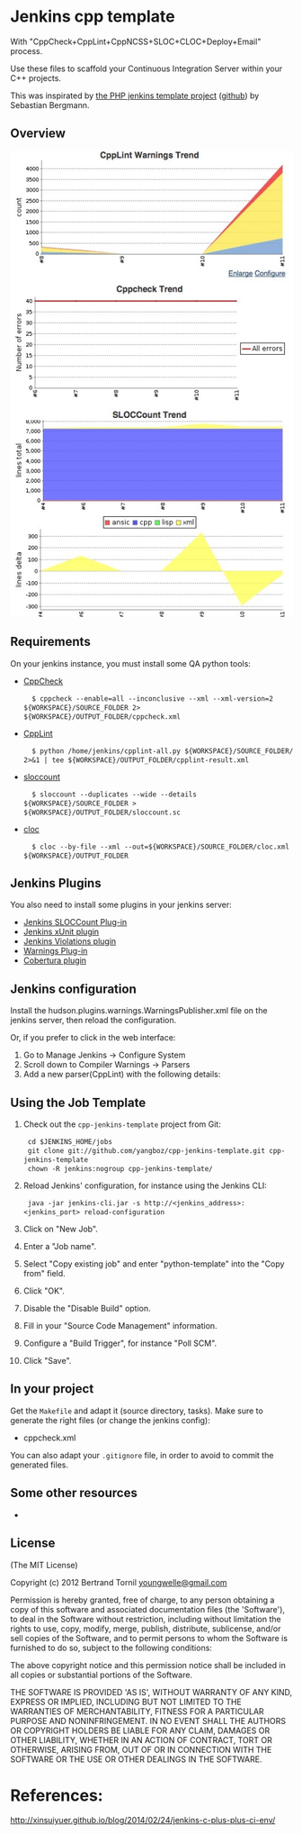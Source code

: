 # Jenkins cpp template

With "CppCheck+CppLint+CppNCSS+SLOC+CLOC+Deploy+Email" process.

Use these files to scaffold your Continuous Integration Server within your C++ projects.

This was inspirated by [the PHP jenkins template project](http://jenkins-php.org/) ([github](https://github.com/sebastianbergmann/php-jenkins-template)) by Sebastian Bergmann.

## Overview

![Jenkins-Cpp-Overview](https://raw.githubusercontent.com/yangboz/cpp-jenkins-template/master/Jenkins-cpp-overview.jpg "Jenkins-Cpp-Overview") 

## Requirements

On your jenkins instance, you must install some QA python tools:

* [CppCheck](https://github.com/danmar/cppcheck)

        $ cppcheck --enable=all --inconclusive --xml --xml-version=2 ${WORKSPACE}/SOURCE_FOLDER 2> ${WORKSPACE}/OUTPUT_FOLDER/cppcheck.xml
        
* [CppLint](https://github.com/danmar/cppcheck)

        $ python /home/jenkins/cpplint-all.py ${WORKSPACE}/SOURCE_FOLDER/ 2>&1 | tee ${WORKSPACE}/OUTPUT_FOLDER/cpplint-result.xml    
        
* [sloccount](https://wiki.jenkins-ci.org/display/JENKINS/SLOCCount+Plugin)

        $ sloccount --duplicates --wide --details ${WORKSPACE}/SOURCE_FOLDER > ${WORKSPACE}/OUTPUT_FOLDER/sloccount.sc  
* [cloc](https://wiki.jenkins-ci.org/display/JENKINS/SLOCCount+Plugin)

        $ cloc --by-file --xml --out=${WORKSPACE}/SOURCE_FOLDER/cloc.xml ${WORKSPACE}/OUTPUT_FOLDER

## Jenkins Plugins

You also need to install some plugins in your jenkins server:

* [Jenkins SLOCCount Plug-in](http://wiki.jenkins-ci.org/display/JENKINS/SLOCCount+Plugin)
* [Jenkins xUnit plugin](http://wiki.jenkins-ci.org/display/JENKINS/xUnit+Plugin)
* [Jenkins Violations plugin](http://wiki.jenkins-ci.org/display/JENKINS/Violations)
* [Warnings Plug-in](https://wiki.jenkins-ci.org/display/JENKINS/Warnings+Plugin)
* [Cobertura plugin](https://wiki.jenkins-ci.org/display/JENKINS/Cobertura+Plugin)


## Jenkins configuration

Install the hudson.plugins.warnings.WarningsPublisher.xml file on the jenkins server, then reload the configuration.

Or, if you prefer to click in the web interface:

1. Go to Manage Jenkins -> Configure System
2. Scroll down to Compiler Warnings -> Parsers
3. Add a new parser(CppLint) with the following details:



## Using the Job Template

1. Check out the `cpp-jenkins-template` project from Git:

        cd $JENKINS_HOME/jobs
        git clone git://github.com/yangboz/cpp-jenkins-template.git cpp-jenkins-template
        chown -R jenkins:nogroup cpp-jenkins-template/

2. Reload Jenkins' configuration, for instance using the Jenkins CLI:

        java -jar jenkins-cli.jar -s http://<jenkins_address>:<jenkins_port> reload-configuration

3. Click on "New Job".

4. Enter a "Job name".

5. Select "Copy existing job" and enter "python-template" into the "Copy from" field.

6. Click "OK".

7. Disable the "Disable Build" option.

8. Fill in your "Source Code Management" information.

9. Configure a "Build Trigger", for instance "Poll SCM".

10. Click "Save".


## In your project

Get the `Makefile` and adapt it (source directory, tasks). Make sure to generate the right files (or change the jenkins config):

* cppcheck.xml

You can also adapt your `.gitignore` file, in order to avoid to commit the generated files.


## Some other resources

* 


## License

(The MIT License)

Copyright (c) 2012 Bertrand Tornil <youngwelle@gmail.com>

Permission is hereby granted, free of charge, to any person obtaining a copy of this software and associated documentation files (the 'Software'), to deal in the Software without restriction, including without limitation the rights to use, copy, modify, merge, publish, distribute, sublicense, and/or sell copies of the Software, and to permit persons to whom the Software is furnished to do so, subject to the following conditions:

The above copyright notice and this permission notice shall be included in all copies or substantial portions of the Software.

THE SOFTWARE IS PROVIDED 'AS IS', WITHOUT WARRANTY OF ANY KIND, EXPRESS OR IMPLIED, INCLUDING BUT NOT LIMITED TO THE WARRANTIES OF MERCHANTABILITY, FITNESS FOR A PARTICULAR PURPOSE AND NONINFRINGEMENT. IN NO EVENT SHALL THE AUTHORS OR COPYRIGHT HOLDERS BE LIABLE FOR ANY CLAIM, DAMAGES OR OTHER LIABILITY, WHETHER IN AN ACTION OF CONTRACT, TORT OR OTHERWISE, ARISING FROM, OUT OF OR IN CONNECTION WITH THE SOFTWARE OR THE USE OR OTHER DEALINGS IN THE SOFTWARE.

# References:

http://xinsuiyuer.github.io/blog/2014/02/24/jenkins-c-plus-plus-ci-env/
